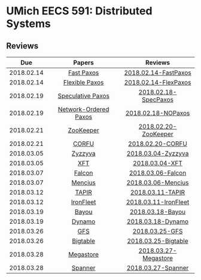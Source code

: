 UMich EECS 591: Distributed Systems
===

## Reviews

| Due | Papers | Reviews |
|:---:|:------:|:--------------:|
|2018.02.14|[Fast Paxos](https://web.eecs.umich.edu/~manosk/assets/papers/fast_paxos.pdf)|[2018.02.14-FastPaxos](https://github.com/h1994st/EECS-591/blob/master/Reviews/2018.02.14-FastPaxos.md)|
|2018.02.14|[Flexible Paxos](https://web.eecs.umich.edu/~manosk/assets/papers/flexible_paxos_opodis2016.pdf)|[2018.02.14-FlexPaxos](https://github.com/h1994st/EECS-591/blob/master/Reviews/2018.02.14-FlexPaxos.md)|
|2018.02.19|[Speculative Paxos](https://web.eecs.umich.edu/~manosk/assets/papers/specpaxos-nsdi15.pdf)|[2018.02.18-SpecPaxos](https://github.com/h1994st/EECS-591/blob/master/Reviews/2018.02.18-SpecPaxos.md)|
|2018.02.19|[Network-Ordered Paxos](https://web.eecs.umich.edu/~manosk/assets/papers/nopaxos-osdi16.pdf)|[2018.02.18-NOPaxos](https://github.com/h1994st/EECS-591/blob/master/Reviews/2018.02.18-NOPaxos.md)|
|2018.02.21|[ZooKeeper](https://web.eecs.umich.edu/~manosk/assets/papers/zookeeper.pdf)|[2018.02.20-ZooKeeper](https://github.com/h1994st/EECS-591/blob/master/Reviews/2018.02.20-ZooKeeper.md)|
|2018.02.21|[CORFU](https://web.eecs.umich.edu/~manosk/assets/papers/corfu.pdf)|[2018.02.20-CORFU](https://github.com/h1994st/EECS-591/blob/master/Reviews/2018.02.20-CORFU.md)|
|2018.03.05|[Zyzzyva](https://web.eecs.umich.edu/~manosk/assets/papers/kotla07Zyzzyva.pdf)|[2018.03.04-Zyzzyva](https://github.com/h1994st/EECS-591/blob/master/Reviews/2018.03.04-Zyzzyva.md)|
|2018.03.05|[XFT](https://web.eecs.umich.edu/~manosk/assets/papers/xft-osdi16-liu.pdf)|[2018.03.04-XFT](https://github.com/h1994st/EECS-591/blob/master/Reviews/2018.03.04-XFT.md)|
|2018.03.07|[Falcon](https://web.eecs.umich.edu/~manosk/assets/papers/falcon.pdf)|[2018.03.06-Falcon](https://github.com/h1994st/EECS-591/blob/master/Reviews/2018.03.06-Falcon.md)|
|2018.03.07|[Mencius](https://web.eecs.umich.edu/~manosk/assets/papers/mencius.pdf)|[2018.03.06-Mencius](https://github.com/h1994st/EECS-591/blob/master/Reviews/2018.03.06-Mencius.md)|
|2018.03.12|[TAPIR](https://web.eecs.umich.edu/~manosk/assets/papers/tapir.pdf)|[2018.03.11-TAPIR](https://github.com/h1994st/EECS-591/blob/master/Reviews/2018.03.11-TAPIR.md)|
|2018.03.12|[IronFleet](https://web.eecs.umich.edu/~manosk/assets/papers/ironfleet.pdf)|[2018.03.11-IronFleet](https://github.com/h1994st/EECS-591/blob/master/Reviews/2018.03.11-IronFleet.md)|
|2018.03.19|[Bayou](https://web.eecs.umich.edu/~manosk/assets/papers/bayou.pdf)|[2018.03.18-Bayou](https://github.com/h1994st/EECS-591/blob/master/Reviews/2018.03.18-Bayou.md)|
|2018.03.19|[Dynamo](https://web.eecs.umich.edu/~manosk/assets/papers/dynamo.pdf)|[2018.03.18-Dynamo](https://github.com/h1994st/EECS-591/blob/master/Reviews/2018.03.18-Dynamo.md)|
|2018.03.26|[GFS](https://web.eecs.umich.edu/~manosk/assets/papers/gfs.pdf)|[2018.03.25-GFS](https://github.com/h1994st/EECS-591/blob/master/Reviews/2018.03.25-GFS.md)|
|2018.03.26|[Bigtable](https://web.eecs.umich.edu/~manosk/assets/papers/bigtable.pdf)|[2018.03.25-Bigtable](https://github.com/h1994st/EECS-591/blob/master/Reviews/2018.03.25-Bigtable.md)|
|2018.03.28|[Megastore](https://web.eecs.umich.edu/~manosk/assets/papers/megastore.pdf)|[2018.03.27-Megastore](https://github.com/h1994st/EECS-591/blob/master/Reviews/2018.03.27-Megastore.md)|
|2018.03.28|[Spanner](https://web.eecs.umich.edu/~manosk/assets/papers/spanner.pdf)|[2018.03.27-Spanner](https://github.com/h1994st/EECS-591/blob/master/Reviews/2018.03.27-Spanner.md)|
